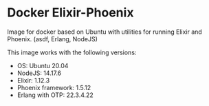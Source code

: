 # Docker Elixir-Phoenix

Image for docker based on Ubuntu with utilities for running Elixir and Phoenix. (asdf, Erlang, NodeJS)

This image works with the following versions:

- OS: Ubuntu 20.04
- NodeJS: 14.17.6
- Elixir: 1.12.3
- Phoenix framework: 1.5.12
- Erlang with OTP: 22.3.4.22

